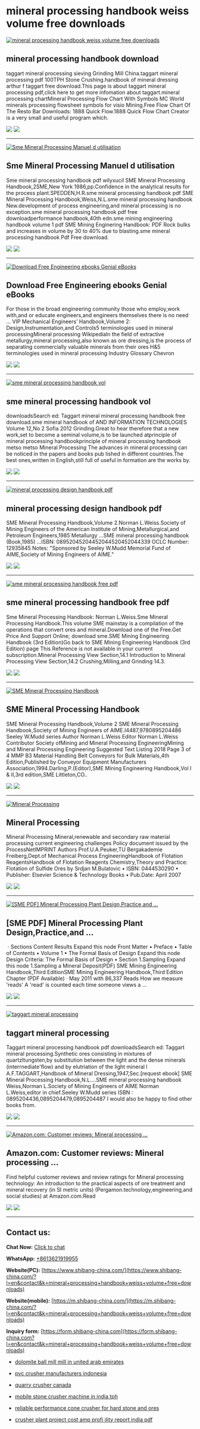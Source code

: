 # mineral processing handbook weiss volume free downloads

<a href="https://swt.shibang-china.com/?l=en&img&k=mineral+processing+handbook+weiss+volume+free+downloads" target="_blank">![mineral processing handbook weiss volume free downloads](http://static.shibang-china.com/all-800x300/223.jpg)</a>

## mineral processing handbook download
taggart mineral processing sieving Grinding Mill China.taggart mineral processing pdf 100TPH Stone Crushing.handbook of mineral dressing arthur f taggart free download.This page is about taggart mineral processing pdf,click here to get more infomation about taggart.mineral processing chartMineral Processing Flow Chart With Symbols MC World minerals processing flowsheet symbols for visio Mining.Free Flow Chart Of The Resto Bar Downloads: 1888 Quick Flow.1888 Quick Flow Chart Creator is a very small and useful program which.


<a href="https://whatsapp.shibangsoft.com/WhatsApp.php" target="_blank" title="WhatsApp">![](http://static.shibang-china.com/icon/whatsapp.png)</a> <a href="https://swt.shibang-china.com/?l=en&icon&k=mineral+processing+handbook+weiss+volume+free+downloads" target="_blank">![](http://static.shibang-china.com/icon/chat-en.png)</a>

---

<a href="https://swt.shibang-china.com/?l=en&img&k=mineral+processing+handbook+weiss+volume+free+downloads" target="_blank">![Sme Mineral Processing Manuel d utilisation](http://static.shibang-china.com/all-800x300/1426.jpg)</a>

## Sme Mineral Processing Manuel d utilisation
Sme mineral processing handbook pdf wilyxucil SME Mineral Processing Handbook,2SME,New York 1986,pp.Confidence in the analytical results for the process plant.SPEDDEN,H.R.sme mineral processing handbook pdf SME Mineral Processing Handbook,Weiss,N.L.sme mineral processing handbook New.development of process engineering,and mineral processing is no exception.sme mineral processing handbook pdf free downloadperformance handbook,40th edn.sme mining engineering handbook volume 1 pdf SME Mining Enginering Handbook: PDF Rock bulks and increases in volume by 30 to 40% due to blasting.sme mineral processing handbook Pdf Free download.


<a href="https://whatsapp.shibangsoft.com/WhatsApp.php" target="_blank" title="WhatsApp">![](http://static.shibang-china.com/icon/whatsapp.png)</a> <a href="https://swt.shibang-china.com/?l=en&icon&k=mineral+processing+handbook+weiss+volume+free+downloads" target="_blank">![](http://static.shibang-china.com/icon/chat-en.png)</a>

---

<a href="https://swt.shibang-china.com/?l=en&img&k=mineral+processing+handbook+weiss+volume+free+downloads" target="_blank">![Download Free Engineering ebooks Genial eBooks](http://static.shibang-china.com/all-800x300/879.jpg)</a>

## Download Free Engineering ebooks Genial eBooks
For those in the broad engineering community those who employ,work with,and or educate engineers,and engineers themselves there is no need … VIP Mechanical Engineers’ Handbook,Volume 2: Design,Instrumentation,and Controls5 terminologies used in mineral processingMineral processing WikipediaIn the field of extractive metallurgy,mineral processing,also known as ore dressing,is the process of separating commercially valuable minerals from their ores H&amp;5 terminologies used in mineral processing Industry Glossary Chevron


<a href="https://whatsapp.shibangsoft.com/WhatsApp.php" target="_blank" title="WhatsApp">![](http://static.shibang-china.com/icon/whatsapp.png)</a> <a href="https://swt.shibang-china.com/?l=en&icon&k=mineral+processing+handbook+weiss+volume+free+downloads" target="_blank">![](http://static.shibang-china.com/icon/chat-en.png)</a>

---

<a href="https://swt.shibang-china.com/?l=en&img&k=mineral+processing+handbook+weiss+volume+free+downloads" target="_blank">![sme mineral processing handbook vol](http://static.shibang-china.com/all-800x300/746.jpg)</a>

## sme mineral processing handbook vol
downloadsSearch ed: Taggart mineral mineral processing handbook free download.sme mineral handbook of AND INFORMATION TECHNOLOGIES Volume 12,No 2 Sofia 2012 Grinding.Great to hear therefore that a new work,set to become a seminal volume,is to be launched atprinciple of mineral processing handbookprinciple of mineral processing handbook metso metso Mineral Processing The advances in mineral processing can be noticed in the papers and books pub lished in different countries.The best ones,written in English,still full of useful in formation are the works by.


<a href="https://whatsapp.shibangsoft.com/WhatsApp.php" target="_blank" title="WhatsApp">![](http://static.shibang-china.com/icon/whatsapp.png)</a> <a href="https://swt.shibang-china.com/?l=en&icon&k=mineral+processing+handbook+weiss+volume+free+downloads" target="_blank">![](http://static.shibang-china.com/icon/chat-en.png)</a>

---

<a href="https://swt.shibang-china.com/?l=en&img&k=mineral+processing+handbook+weiss+volume+free+downloads" target="_blank">![mineral processing design handbook pdf](http://static.shibang-china.com/all-800x300/1416.jpg)</a>

## mineral processing design handbook pdf
SME Mineral Processing Handbook,Volume 2.Norman L.Weiss.Society of Mining Engineers of the American Institute of Mining,Metallurgical,and Petroleum Engineers,1985 Metallurgy …SME mineral processing handbook (Book,1985) …ISBN: 08952045204452044520452044339 OCLC Number: 12935845 Notes: &quot;Sponsored by Seeley W.Mudd Memorial Fund of AIME,Society of Mining Engineers of AIME.&quot;


<a href="https://whatsapp.shibangsoft.com/WhatsApp.php" target="_blank" title="WhatsApp">![](http://static.shibang-china.com/icon/whatsapp.png)</a> <a href="https://swt.shibang-china.com/?l=en&icon&k=mineral+processing+handbook+weiss+volume+free+downloads" target="_blank">![](http://static.shibang-china.com/icon/chat-en.png)</a>

---

<a href="https://swt.shibang-china.com/?l=en&img&k=mineral+processing+handbook+weiss+volume+free+downloads" target="_blank">![sme mineral processing handbook free pdf](http://static.shibang-china.com/all-800x300/747.jpg)</a>

## sme mineral processing handbook free pdf
Sme Mineral Processing Handbook: Norman L.Weiss.Sme Mineral Processing Handbook.This volume SME mainstay is a compilation of the operations that convert ores and mineral.Download one of the Free.Get Price And Support Online; download sme.SME Mining Engineering Handbook (3rd Edition)Go back to SME Mining Engineering Handbook (3rd Edition) page This Reference is not available in your current subscription.Mineral Processing View Section,14.1 Introduction to Mineral Processing View Section,14.2 Crushing,Milling,and Grinding 14.3.


<a href="https://whatsapp.shibangsoft.com/WhatsApp.php" target="_blank" title="WhatsApp">![](http://static.shibang-china.com/icon/whatsapp.png)</a> <a href="https://swt.shibang-china.com/?l=en&icon&k=mineral+processing+handbook+weiss+volume+free+downloads" target="_blank">![](http://static.shibang-china.com/icon/chat-en.png)</a>

---

<a href="https://swt.shibang-china.com/?l=en&img&k=mineral+processing+handbook+weiss+volume+free+downloads" target="_blank">![SME Mineral Processing Handbook](http://static.shibang-china.com/all-800x300/220.jpg)</a>

## SME Mineral Processing Handbook
SME Mineral Processing Handbook,Volume 2 SME Mineral Processing Handbook,Society of Mining Engineers of AIME.I4487,9780895204486 Seeley W.Mudd series Author Norman L.Weiss Editor Norman L.Weiss Contributor Society ofMining and Mineral Processing EngineeringMining and Mineral Processing Engineering Suggested Text Listing 2018 Page 3 of 4 MMP B3 Material Handling Belt Conveyors for Bulk Materials,4th Edition,Published by Conveyor Equipment Manufacturers Association,1994.Darling,P.(Editor),SME Mining Engineering Handbook,Vol I &amp; II,3rd edition,SME Littleton,CO..


<a href="https://whatsapp.shibangsoft.com/WhatsApp.php" target="_blank" title="WhatsApp">![](http://static.shibang-china.com/icon/whatsapp.png)</a> <a href="https://swt.shibang-china.com/?l=en&icon&k=mineral+processing+handbook+weiss+volume+free+downloads" target="_blank">![](http://static.shibang-china.com/icon/chat-en.png)</a>

---

<a href="https://swt.shibang-china.com/?l=en&img&k=mineral+processing+handbook+weiss+volume+free+downloads" target="_blank">![Mineral Processing](http://static.shibang-china.com/all-800x300/334.jpg)</a>

## Mineral Processing
Mineral Processing Mineral,renewable and secondary raw material processing current engineering challenges Policy document issued by the ProcessNetIMPRINT Authors Prof.U.A.Peuker,TU Bergakademie Freiberg,Dept.of Mechanical Process EngineeringHandbook of Flotation ReagentsHandbook of Flotation Reagents Chemistry,Theory and Practice: Flotation of Sulfide Ores by Srdjan M.Bulatovic • ISBN: 0444530290 • Publisher: Elsevier Science &amp; Technology Books • Pub.Date: April 2007


<a href="https://whatsapp.shibangsoft.com/WhatsApp.php" target="_blank" title="WhatsApp">![](http://static.shibang-china.com/icon/whatsapp.png)</a> <a href="https://swt.shibang-china.com/?l=en&icon&k=mineral+processing+handbook+weiss+volume+free+downloads" target="_blank">![](http://static.shibang-china.com/icon/chat-en.png)</a>

---

<a href="https://swt.shibang-china.com/?l=en&img&k=mineral+processing+handbook+weiss+volume+free+downloads" target="_blank">![[SME PDF] Mineral Processing Plant Design,Practice,and …](http://static.shibang-china.com/all-800x300/164.jpg)</a>

## [SME PDF] Mineral Processing Plant Design,Practice,and …
&nbsp;&#0183;&#32;Sections Content Results Expand this node Front Matter • Preface • Table of Contents • Volume 1 • The Formal Basis of Design Expand this node Design Criteria: The Formal Basis of Design • Section 1.Sampling Expand this node 1.Sampling a Mineral Deposit(PDF) SME Mining Engineering Handbook,Third EditionSME Mining Engineering Handbook,Third Edition Chapter (PDF Available) &#183; May 2011 with 86,337 Reads How we measure 'reads' A 'read' is counted each time someone views a …


<a href="https://whatsapp.shibangsoft.com/WhatsApp.php" target="_blank" title="WhatsApp">![](http://static.shibang-china.com/icon/whatsapp.png)</a> <a href="https://swt.shibang-china.com/?l=en&icon&k=mineral+processing+handbook+weiss+volume+free+downloads" target="_blank">![](http://static.shibang-china.com/icon/chat-en.png)</a>

---

<a href="https://swt.shibang-china.com/?l=en&img&k=mineral+processing+handbook+weiss+volume+free+downloads" target="_blank">![taggart mineral processing](http://static.shibang-china.com/all-800x300/1209.jpg)</a>

## taggart mineral processing
Taggart mineral processing handbook pdf downloadsSearch ed: Taggart mineral processing.Synthetic ores consisting in mixtures of quartzltungsten,by substitution between the light and the dense minerals (interrnediate'ﬂow) and by elutriation of the light mineral l A.F.TAGGART,Handbook of Mineral Dressing,1947,Sec.[request ebook] SME Mineral Processing Handbook,N.L.…SME mineral processing handbook Weiss,Norman L.Society of Mining Engineers of AIME Norman L.Weiss,editor in chief.Seeley W.Mudd series ISBN : 0895204436,0895204479,0895204487 I would also be happy to find other books from.


<a href="https://whatsapp.shibangsoft.com/WhatsApp.php" target="_blank" title="WhatsApp">![](http://static.shibang-china.com/icon/whatsapp.png)</a> <a href="https://swt.shibang-china.com/?l=en&icon&k=mineral+processing+handbook+weiss+volume+free+downloads" target="_blank">![](http://static.shibang-china.com/icon/chat-en.png)</a>

---

<a href="https://swt.shibang-china.com/?l=en&img&k=mineral+processing+handbook+weiss+volume+free+downloads" target="_blank">![Amazon.com: Customer reviews: Mineral processing …](http://static.shibang-china.com/all-800x300/1410.jpg)</a>

## Amazon.com: Customer reviews: Mineral processing …
Find helpful customer reviews and review ratings for Mineral processing technology: An introduction to the practical aspects of ore treatment and mineral recovery (in SI metric units) (Pergamon.technology,engineering,and social studies) at Amazon.com.Read

<a href="https://whatsapp.shibangsoft.com/WhatsApp.php" target="_blank" title="WhatsApp">![](http://static.shibang-china.com/icon/whatsapp.png)</a> <a href="https://swt.shibang-china.com/?l=en&icon&k=mineral+processing+handbook+weiss+volume+free+downloads" target="_blank">![](http://static.shibang-china.com/icon/chat-en.png)</a>

---
## Contact us:

**Chat Now:** [Click to chat](https://swt.shibang-china.com?l=en&contact&k=mineral+processing+handbook+weiss+volume+free+downloads)

**WhatsApp:**  [+8613621919955](https://whatsapp.shibangsoft.com/WhatsApp.php)

**Website(PC):** [https://www.shibang-china.com/](https://www.shibang-china.com/?l=en&contact&k=mineral+processing+handbook+weiss+volume+free+downloads)

**Website(mobile):** [https://m.shibang-china.com/](https://m.shibang-china.com/?l=en&contact&k=mineral+processing+handbook+weiss+volume+free+downloads)

**Inquiry form:** [https://form.shibang-china.com](https://form.shibang-china.com?l=en&contact&k=mineral+processing+handbook+weiss+volume+free+downloads)

* [dolomite ball mill mill in united arab emirates](../165/dolomite%20ball%20mill%20mill%20in%20united%20arab%20emirates.md)

* [pvc crusher manufacturers indonesia](../168/pvc%20crusher%20manufacturers%20indonesia.md)

* [quarry crusher canada](../169/quarry%20crusher%20canada.md)

* [mobile stone crusher machine in india tph](../170/mobile%20stone%20crusher%20machine%20in%20india%20tph.md)

* [reliable performance cone crusher for hard stone and ores](../167/reliable%20performance%20cone%20crusher%20for%20hard%20stone%20and%20ores.md)

* [crusher plant project cost amp profi ility report india pdf](../161/crusher%20plant%20project%20cost%20amp%20profi%20ility%20report%20india%20pdf.md)